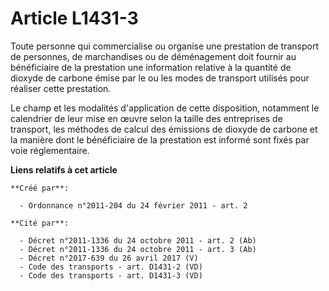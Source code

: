 # Article L1431-3

Toute personne qui commercialise ou organise une prestation de transport de personnes, de marchandises ou de déménagement
doit fournir au bénéficiaire de la prestation une information relative à la quantité de dioxyde de carbone émise par le ou
les modes de transport utilisés pour réaliser cette prestation.

Le champ et les modalités d'application de cette disposition, notamment le calendrier de leur mise en œuvre selon la taille
des entreprises de transport, les méthodes de calcul des émissions de dioxyde de carbone et la manière dont le bénéficiaire
de la prestation est informé sont fixés par voie réglementaire.

**Liens relatifs à cet article**

	**Créé par**:

	  - Ordonnance n°2011-204 du 24 février 2011 - art. 2

	**Cité par**:

	  - Décret n°2011-1336 du 24 octobre 2011 - art. 2 (Ab)
	  - Décret n°2011-1336 du 24 octobre 2011 - art. 3 (Ab)
	  - Décret n°2017-639 du 26 avril 2017 (V)
	  - Code des transports - art. D1431-2 (VD)
	  - Code des transports - art. D1431-3 (VD)
